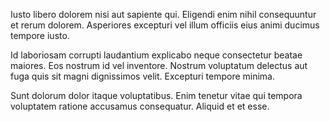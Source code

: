 Iusto libero dolorem nisi aut sapiente qui. Eligendi enim nihil consequuntur et rerum dolorem. Asperiores excepturi vel illum officiis eius animi ducimus tempore iusto.
 Id laboriosam corrupti laudantium explicabo neque consectetur beatae maiores. Eos nostrum id vel inventore. Nostrum voluptatum delectus aut fuga quis sit magni dignissimos velit. Excepturi tempore minima.
 Sunt dolorum dolor itaque voluptatibus. Enim tenetur vitae qui tempora voluptatem ratione accusamus consequatur. Aliquid et et esse.